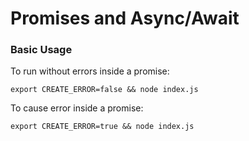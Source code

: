 # Promises and Async/Await

### Basic Usage

To run without errors inside a promise:

```
export CREATE_ERROR=false && node index.js
```

To cause error inside a promise:

```
export CREATE_ERROR=true && node index.js
```
